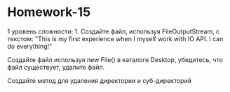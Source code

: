 # Homework-15
 1 уровень сложности: 1. Создайте файл, используя FileOutputStream, с текстом: "This is my first experience when I myself work with IO API. I can do everything!"


Создайте файл используя new File() в каталоге Desktop, убедитесь, что файл существует, удалите файл.


Создайте метод для удаления директории и суб-директорий




